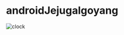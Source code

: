 # androidJejugalgoyang

![clock](https://user-images.githubusercontent.com/66658223/93409097-11e07f00-f8d1-11ea-910f-7483bc2ec876.png)
